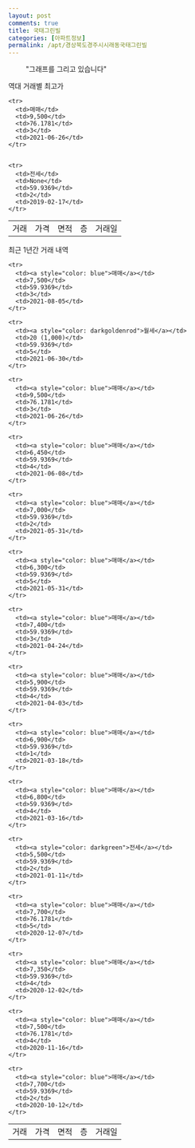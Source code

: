 ```yaml
---
layout: post
comments: true
title: 국태그린빌
categories: [아파트정보]
permalink: /apt/경상북도경주시시래동국태그린빌
---
```


<script type="text/javascript">
  google.charts.load('current', {'packages':['line', 'corechart']});
  google.charts.setOnLoadCallback(drawChart);

  function drawChart() {
    var data = new google.visualization.DataTable();
    data.addColumn('date', '거래일');
    data.addColumn('number', "매매");
    data.addColumn('number', "전세");
    data.addColumn('number', "전매");

    data.addRows([[new Date(Date.parse("2021-08-05")), 7500, null, null], [new Date(Date.parse("2021-06-30")), null, null, null], [new Date(Date.parse("2021-06-26")), 9500, null, null], [new Date(Date.parse("2021-06-08")), 6450, null, null], [new Date(Date.parse("2021-05-31")), 7000, null, null], [new Date(Date.parse("2021-05-31")), 6300, null, null], [new Date(Date.parse("2021-04-24")), 7400, null, null], [new Date(Date.parse("2021-04-03")), 5900, null, null], [new Date(Date.parse("2021-03-18")), 6900, null, null], [new Date(Date.parse("2021-03-16")), 6800, null, null], [new Date(Date.parse("2021-01-11")), null, 5500, null], [new Date(Date.parse("2020-12-07")), 7700, null, null], [new Date(Date.parse("2020-12-02")), 7350, null, null], [new Date(Date.parse("2020-11-16")), 7500, null, null], [new Date(Date.parse("2020-10-12")), 7700, null, null]]);

    var options = {
      lineWidth: 0,
      pointsVisible: true,    
      title: '최근 1년간 유형별 실거래가 분포',
      legend: { position: 'bottom' }
    };

    var formatter = new google.visualization.NumberFormat({pattern:'###,###'} );
    formatter.format(data, 1);
    formatter.format(data, 2);
    
    setTimeout(function() {
        var chart = new google.visualization.LineChart(document.getElementById('columnchart_material'));
        chart.draw(data, (options));
        document.getElementById('loading').style.display = 'none';
    }, 1000);


  }
</script>


<div id="loading" style="z-index:20; display: block; margin-left: 35px">"그래프를 그리고 있습니다"</div>
<div id="columnchart_material" style="width: 95%; margin-left: -35px; display: block"></div>

역대 거래별 최고가
<table class="sortable">
    <tr>
      <td>거래</td>
      <td>가격</td>
      <td>면적</td>
      <td>층</td>
      <td>거래일</td>
    </tr>
    
    <tr>
      <td>매매</td>
      <td>9,500</td>
      <td>76.1781</td>
      <td>3</td>
      <td>2021-06-26</td>
    </tr>
        
    
    <tr>
      <td>전세</td>
      <td>None</td>
      <td>59.9369</td>
      <td>2</td>
      <td>2019-02-17</td>
    </tr>
        
    
</table>

최근 1년간 거래 내역

<font size='small'>
<table class="sortable">
    <tr>
      <td>거래</td>
      <td>가격</td>
      <td>면적</td>
      <td>층</td>
      <td>거래일</td>
    </tr>

    <tr>
      <td><a style="color: blue">매매</a></td>
      <td>7,500</td>
      <td>59.9369</td>
      <td>3</td>
      <td>2021-08-05</td>
    </tr>
      
    <tr>
      <td><a style="color: darkgoldenrod">월세</a></td>
      <td>20 (1,000)</td>
      <td>59.9369</td>
      <td>5</td>
      <td>2021-06-30</td>
    </tr>
      
    <tr>
      <td><a style="color: blue">매매</a></td>
      <td>9,500</td>
      <td>76.1781</td>
      <td>3</td>
      <td>2021-06-26</td>
    </tr>
      
    <tr>
      <td><a style="color: blue">매매</a></td>
      <td>6,450</td>
      <td>59.9369</td>
      <td>4</td>
      <td>2021-06-08</td>
    </tr>
      
    <tr>
      <td><a style="color: blue">매매</a></td>
      <td>7,000</td>
      <td>59.9369</td>
      <td>2</td>
      <td>2021-05-31</td>
    </tr>
      
    <tr>
      <td><a style="color: blue">매매</a></td>
      <td>6,300</td>
      <td>59.9369</td>
      <td>5</td>
      <td>2021-05-31</td>
    </tr>
      
    <tr>
      <td><a style="color: blue">매매</a></td>
      <td>7,400</td>
      <td>59.9369</td>
      <td>3</td>
      <td>2021-04-24</td>
    </tr>
      
    <tr>
      <td><a style="color: blue">매매</a></td>
      <td>5,900</td>
      <td>59.9369</td>
      <td>4</td>
      <td>2021-04-03</td>
    </tr>
      
    <tr>
      <td><a style="color: blue">매매</a></td>
      <td>6,900</td>
      <td>59.9369</td>
      <td>1</td>
      <td>2021-03-18</td>
    </tr>
      
    <tr>
      <td><a style="color: blue">매매</a></td>
      <td>6,800</td>
      <td>59.9369</td>
      <td>4</td>
      <td>2021-03-16</td>
    </tr>
      
    <tr>
      <td><a style="color: darkgreen">전세</a></td>
      <td>5,500</td>
      <td>59.9369</td>
      <td>2</td>
      <td>2021-01-11</td>
    </tr>
      
    <tr>
      <td><a style="color: blue">매매</a></td>
      <td>7,700</td>
      <td>76.1781</td>
      <td>5</td>
      <td>2020-12-07</td>
    </tr>
      
    <tr>
      <td><a style="color: blue">매매</a></td>
      <td>7,350</td>
      <td>59.9369</td>
      <td>4</td>
      <td>2020-12-02</td>
    </tr>
      
    <tr>
      <td><a style="color: blue">매매</a></td>
      <td>7,500</td>
      <td>76.1781</td>
      <td>4</td>
      <td>2020-11-16</td>
    </tr>
      
    <tr>
      <td><a style="color: blue">매매</a></td>
      <td>7,700</td>
      <td>59.9369</td>
      <td>2</td>
      <td>2020-10-12</td>
    </tr>
      
</table>
</font>

